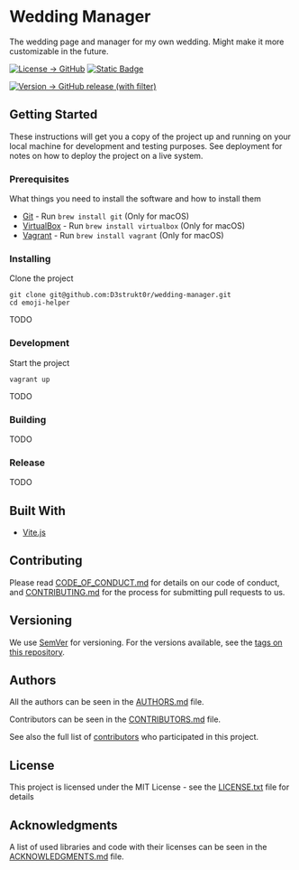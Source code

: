 # Wedding Manager

The wedding page and manager for my own wedding. Might make it more customizable in the future.

[![License -> GitHub](https://img.shields.io/github/license/D3strukt0r/wedding-manager?label=License)](LICENSE.txt)
[![Static Badge](https://img.shields.io/badge/Contributor%20Covenant-2.0-4baaaa)](CODE_OF_CONDUCT.md)

[![Version -> GitHub release (with filter)](https://img.shields.io/github/v/release/D3strukt0r/wedding-manager?label=GitHub%20Release)][gh-releases]

## Getting Started

These instructions will get you a copy of the project up and running on your local machine for development and testing purposes. See deployment for notes on how to deploy the project on a live system.

### Prerequisites

What things you need to install the software and how to install them

* [Git](https://git-scm.com/) - Run `brew install git` (Only for macOS)
* [VirtualBox](https://www.virtualbox.org/) - Run `brew install virtualbox` (Only for macOS)
* [Vagrant](https://www.vagrantup.com/) - Run `brew install vagrant` (Only for macOS)

### Installing

Clone the project

```shell
git clone git@github.com:D3strukt0r/wedding-manager.git
cd emoji-helper
```

TODO

### Development

Start the project

```shell
vagrant up
```

TODO

### Building

TODO

### Release

TODO

## Built With

* [Vite.js](https://vitejs.dev/)

## Contributing

Please read [CODE_OF_CONDUCT.md](CODE_OF_CONDUCT.md) for details on our code of conduct, and [CONTRIBUTING.md](CONTRIBUTING.md) for the process for submitting pull requests to us.

## Versioning

We use [SemVer](https://semver.org/) for versioning. For the versions available, see the [tags on this repository][gh-tags].

## Authors

All the authors can be seen in the [AUTHORS.md](AUTHORS.md) file.

Contributors can be seen in the [CONTRIBUTORS.md](CONTRIBUTORS.md) file.

See also the full list of [contributors][gh-contributors] who participated in this project.

## License

This project is licensed under the MIT License - see the [LICENSE.txt](LICENSE.txt) file for details

## Acknowledgments

A list of used libraries and code with their licenses can be seen in the [ACKNOWLEDGMENTS.md](ACKNOWLEDGMENTS.md) file.

[gh-releases]: https://github.com/D3strukt0r/wedding-manager/releases
[gh-tags]: https://github.com/D3strukt0r/wedding-manager/tags
[gh-contributors]: https://github.com/D3strukt0r/wedding-manager/graphs/contributors
